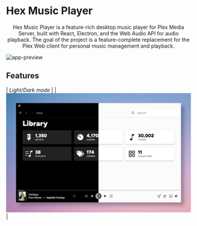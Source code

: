# Hex Music Player

<p align="center">
Hex Music Player is a feature-rich desktop music player for Plex Media Server, built with React, Electron, and the Web Audio API for audio playback. The goal of the project is a feature-complete replacement for the Plex Web client for personal music management and playback.
</p>

![app-preview](previews/hex-preview.webp)

## Features

| *Light/Dark mode* |
| ![dark-light](previews/home.png) |
